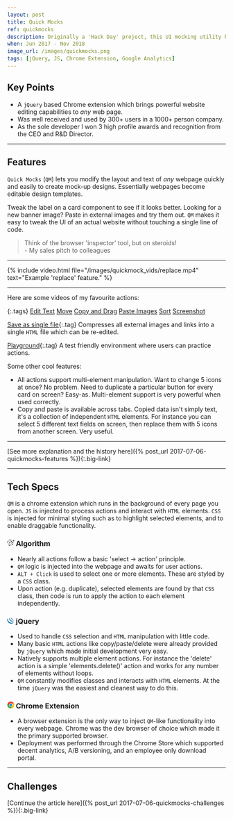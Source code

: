 ```yaml
---
layout: post
title: Quick Mocks
ref: quickmocks
description: Originally a 'Hack Day' project, this UI mocking utility became loved by devs and designers alike at a prior company. I won 3 awards and a significant windfall for developing it.
when: Jun 2017 - Nov 2018
image_url: /images/quickmocks.png
tags: [jQuery, JS, Chrome Extension, Google Analytics]
---
```


## Key Points
- A `jQuery` based Chrome extension which brings powerful website editing capabilities to _any_ web page.
- Was well received and used by 300+ users in a 1000+ person company.
- As the sole developer I won 3 high profile awards and recognition from the CEO and R&D Director.

---

## Features

`Quick Mocks` (`QM`) lets you modify the layout and text of _any_ webpage quickly and easily to create mock-up designs. Essentially webpages become editable design templates.

Tweak the label on a card component to see if it looks better. Looking for a new banner image? Paste in external images and try them out. `QM` makes it easy to tweak the UI of an actual website without touching a single line of code.

<blockquote>
Think of the browser 'inspector' tool, but on steroids!<br>
- My sales pitch to colleagues
</blockquote>

---

{% include video.html file="/images/quickmock_vids/replace.mp4" text="Example 'replace' feature." %}

---

Here are some videos of my favourite actions:

{:.tags}
[Edit Text](/images/quickmock_vids/edit-text.mp4)
[Move](/images/quickmock_vids/move.mp4)
[Copy and Drag](/images/quickmock_vids/drag-images.mp4)
[Paste Images](/images/quickmock_vids/paste-images.mp4)
[Sort](/images/quickmock_vids/sortable.mp4)
[Screenshot](/images/quickmock_vids/screenshot.mp4)

[Save as single file](/images/quickmock_vids/save.mp4){:.tag}
Compresses all external images and links into a single `HTML` file which can be re-edited.

[Playground](/images/quickmocks_playground.png){:.tag}
A test friendly environment where users can practice actions.

Some other cool features:
- All actions support multi-element manipulation. Want to change 5 icons at once? No problem. Need to duplicate a particular button for every card on screen? Easy-as. Multi-element support is very powerful when used correctly.
- Copy and paste is available across tabs. Copied data isn't simply text, it's a collection of independent `HTML` elements. For instance you can select 5 different text fields on screen, then replace them with 5 icons from another screen. Very useful.

---

[See more explanation and the history here]({% post_url 2017-07-06-quickmocks-features %}){:.big-link}

---

## Tech Specs

`QM` is a chrome extension which runs in the background of every page you open. `JS` is injected to process actions and interact with `HTML` elements. `CSS` is injected for minimal styling such as to highlight selected elements, and to enable draggable functionality.

### ![Algorithm](/icons/algorithm.png) Algorithm
- Nearly all actions follow a basic 'select -> action' principle.
- `QM` logic is injected into the webpage and awaits for user actions.
- `ALT + Click` is used to select one or more elements. These are styled by a `CSS` class.
- Upon action (e.g. duplicate), selected elements are found by that `CSS` class, then code is run to apply the action to each element independently.

### ![jQuery](/icons/jQuery.png) jQuery
- Used to handle `CSS` selection and `HTML` manipulation with little code.
- Many basic `HTML` actions like copy/paste/delete were already provided by `jQuery` which made initial development very easy.
- Natively supports multiple element actions. For instance the 'delete' action is a simple 'elements.delete()' action and works for any number of elements without loops.
- `QM` constantly modifies classes and interacts with `HTML` elements. At the time `jQuery` was the easiest and cleanest way to do this.

### ![Chrome](/icons/chrome.png) Chrome Extension
- A browser extension is the only way to inject `QM`-like functionality into every webpage. Chrome was the dev browser of choice which made it the primary supported browser.
- Deployment was performed through the Chrome Store which supported decent analytics, A/B versioning, and an employee only download portal.

---

## Challenges

[Continue the article here]({% post_url 2017-07-06-quickmocks-challenges %}){:.big-link}
